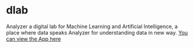 # dlab
Analyzer a digital lab for Machine Learning and Artificial Intelligence, a place where data speaks
Analyzer for understanding data in new way.
[You can view the App here](https://share.streamlit.io/yadav-shubham/dlab/main/app.py)
